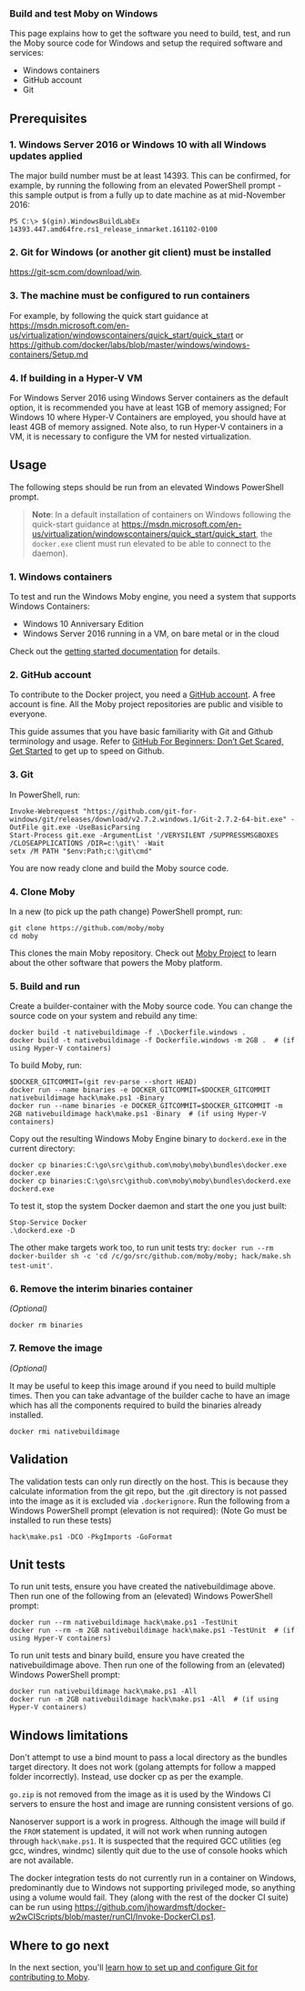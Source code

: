 ### Build and test Moby on Windows

This page explains how to get the software you need to build, test, and run the
Moby source code for Windows and setup the required software and services:

- Windows containers
- GitHub account
- Git

## Prerequisites

### 1. Windows Server 2016 or Windows 10 with all Windows updates applied

The major build number must be at least 14393. This can be confirmed, for example,
by running the following from an elevated PowerShell prompt - this sample output
is from a fully up to date machine as at mid-November 2016:


    PS C:\> $(gin).WindowsBuildLabEx
    14393.447.amd64fre.rs1_release_inmarket.161102-0100

### 2. Git for Windows (or another git client) must be installed

https://git-scm.com/download/win.

### 3. The machine must be configured to run containers

For example, by following the quick start guidance at
https://msdn.microsoft.com/en-us/virtualization/windowscontainers/quick_start/quick_start or https://github.com/docker/labs/blob/master/windows/windows-containers/Setup.md

### 4. If building in a Hyper-V VM

For Windows Server 2016 using Windows Server containers as the default option,
it is recommended you have at least 1GB of memory assigned;
For Windows 10 where Hyper-V Containers are employed, you should have at least
4GB of memory assigned.
Note also, to run Hyper-V containers in a VM, it is necessary to configure the VM
for nested virtualization.

## Usage

The following steps should be run from an elevated Windows PowerShell prompt.

>**Note**:  In a default installation of containers on Windows following the quick-start guidance at https://msdn.microsoft.com/en-us/virtualization/windowscontainers/quick_start/quick_start,
the `docker.exe` client must run elevated to be able to connect to the daemon).

### 1. Windows containers

To test and run the Windows Moby engine, you need a system that supports Windows Containers:

- Windows 10 Anniversary Edition
- Windows Server 2016 running in a VM, on bare metal or in the cloud

Check out the [getting started documentation](https://github.com/docker/labs/blob/master/windows/windows-containers/Setup.md) for details.

### 2. GitHub account

To contribute to the Docker project, you need a <a href="https://github.com" target="_blank">GitHub account</a>.
A free account is fine. All the Moby project repositories are public and visible to everyone.

This guide assumes that you have basic familiarity with Git and Github terminology
and usage.
Refer to [GitHub For Beginners: Don’t Get Scared, Get Started](http://readwrite.com/2013/09/30/understanding-github-a-journey-for-beginners-part-1/)
to get up to speed on Github.

### 3. Git

In PowerShell, run:

    Invoke-Webrequest "https://github.com/git-for-windows/git/releases/download/v2.7.2.windows.1/Git-2.7.2-64-bit.exe" -OutFile git.exe -UseBasicParsing
    Start-Process git.exe -ArgumentList '/VERYSILENT /SUPPRESSMSGBOXES /CLOSEAPPLICATIONS /DIR=c:\git\' -Wait
    setx /M PATH "$env:Path;c:\git\cmd"

You are now ready clone and build the Moby source code.

### 4. Clone Moby

In a new (to pick up the path change) PowerShell prompt, run:

    git clone https://github.com/moby/moby
    cd moby

This clones the main Moby repository. Check out [Moby Project](https://mobyproject.org)
to learn about the other software that powers the Moby platform.

### 5. Build and run

Create a builder-container with the Moby source code. You can change the source
code on your system and rebuild any time:

    docker build -t nativebuildimage -f .\Dockerfile.windows .
    docker build -t nativebuildimage -f Dockerfile.windows -m 2GB .  # (if using Hyper-V containers)

To build Moby, run:

    $DOCKER_GITCOMMIT=(git rev-parse --short HEAD)
    docker run --name binaries -e DOCKER_GITCOMMIT=$DOCKER_GITCOMMIT nativebuildimage hack\make.ps1 -Binary
    docker run --name binaries -e DOCKER_GITCOMMIT=$DOCKER_GITCOMMIT -m 2GB nativebuildimage hack\make.ps1 -Binary  # (if using Hyper-V containers)

Copy out the resulting Windows Moby Engine binary to `dockerd.exe` in the
current directory:

    docker cp binaries:C:\go\src\github.com\moby\moby\bundles\docker.exe docker.exe
    docker cp binaries:C:\go\src\github.com\moby\moby\bundles\dockerd.exe dockerd.exe

To test it, stop the system Docker daemon and start the one you just built:

    Stop-Service Docker
    .\dockerd.exe -D

The other make targets work too, to run unit tests try:
`docker run --rm docker-builder sh -c 'cd /c/go/src/github.com/moby/moby; hack/make.sh test-unit'`.

### 6. Remove the interim binaries container

_(Optional)_

    docker rm binaries

### 7. Remove the image

_(Optional)_

It may be useful to keep this image around if you need to build multiple times.
Then you can take advantage of the builder cache to have an image which has all
the components required to build the binaries already installed.

    docker rmi nativebuildimage

## Validation

The validation tests can only run directly on the host.
This is because they calculate information from the git repo, but the .git directory
is not passed into the image as it is excluded via `.dockerignore`.
Run the following from a Windows PowerShell prompt (elevation is not required):
(Note Go must be installed to run these tests)

    hack\make.ps1 -DCO -PkgImports -GoFormat

## Unit tests

To run unit tests, ensure you have created the nativebuildimage above.
Then run one of the following from an (elevated) Windows PowerShell prompt:

    docker run --rm nativebuildimage hack\make.ps1 -TestUnit
    docker run --rm -m 2GB nativebuildimage hack\make.ps1 -TestUnit  # (if using Hyper-V containers)

To run unit tests and binary build, ensure you have created the nativebuildimage above.
Then run one of the following from an (elevated) Windows PowerShell prompt:

    docker run nativebuildimage hack\make.ps1 -All
    docker run -m 2GB nativebuildimage hack\make.ps1 -All  # (if using Hyper-V containers)

## Windows limitations

Don't attempt to use a bind mount to pass a local directory as the bundles
target directory.
It does not work (golang attempts for follow a mapped folder incorrectly).
Instead, use docker cp as per the example.

`go.zip` is not removed from the image as it is used by the Windows CI servers
to ensure the host and image are running consistent versions of go.

Nanoserver support is a work in progress. Although the image will build if the
`FROM` statement is updated, it will not work when running autogen through `hack\make.ps1`.
It is suspected that the required GCC utilities (eg gcc, windres, windmc) silently
quit due to the use of console hooks which are not available.

The docker integration tests do not currently run in a container on Windows,
predominantly due to Windows not supporting privileged mode, so anything using a volume would fail.
They (along with the rest of the docker CI suite) can be run using
https://github.com/jhowardmsft/docker-w2wCIScripts/blob/master/runCI/Invoke-DockerCI.ps1.

## Where to go next

In the next section, you'll [learn how to set up and configure Git for
contributing to Moby](set-up-git.md).

